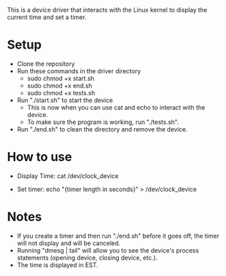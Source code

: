 
This is a device driver that interacts with the Linux kernel to display the current time and set a timer.

# Setup

  - Clone the repository
  - Run these commands in the driver directory
    - sudo chmod +x start.sh
    - sudo chmod +x end.sh
    - sudo chmod +x tests.sh
  - Run "./start.sh" to start the device
    - This is now when you can use cat and echo to interact with the device.
    - To make sure the program is working, run "./tests.sh".
  - Run "./end.sh" to clean the directory and remove the device.
      

# How to use

  - Display Time: cat /dev/clock_device

  - Set timer: echo "{timer length in seconds}" > /dev/clock_device


# Notes

  - If you create a timer and then run "./end.sh" before it goes off, the timer will not display and will be canceled.
  - Running "dmesg | tail" will allow you to see the device's process statements (opening device, closing device, etc.).
  - The time is displayed in EST.
